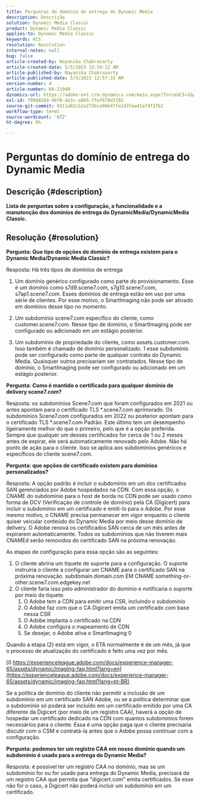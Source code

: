 ```yaml
---
title: Perguntas do domínio de entrega do Dynamic Media
description: Descrição
solution: Dynamic Media Classic
product: Dynamic Media Classic
applies-to: Dynamic Media Classic
keywords: KCS
resolution: Resolution
internal-notes: null
bug: false
article-created-by: Nayanika Chakravarty
article-created-date: 5/5/2023 12:54:12 AM
article-published-by: Nayanika Chakravarty
article-published-date: 5/5/2023 12:57:33 AM
version-number: 4
article-number: KA-21940
dynamics-url: https://adobe-ent.crm.dynamics.com/main.aspx?forceUCI=1&pagetype=entityrecord&etn=knowledgearticle&id=c4944056-dfea-ed11-a7c6-6045bd006704
exl-id: f0908284-46f0-4e3c-a0b5-7fef679d3782
source-git-commit: 0311a02c52a273bce96b47fe2d3fea41a74f2fb2
workflow-type: tm+mt
source-wordcount: '672'
ht-degree: 0%

---
```


# Perguntas do domínio de entrega do Dynamic Media

## Descrição {#description}


<b>Lista de perguntas sobre a configuração, a funcionalidade e a manutenção dos domínios de entrega do DynamicMedia/DynamicMedia Classic.</b>


## Resolução {#resolution}


<b>Pergunta: Que tipo de opções de domínio de entrega existem para o Dynamic Media/Dynamic Media Classic?</b>

Resposta: Há três tipos de domínios de entrega

1) Um domínio genérico configurado como parte do provisionamento. Esse é um domínio como s7d9.scene7.com, s7g10.scene7.com, s7ap1.scene7.com.
Esses domínios de entrega estão em uso por uma série de clientes. Por esse motivo, o SmartImaging não pode ser ativado em domínios desse tipo no momento.

2) Um subdomínio scene7.com específico do cliente, como customer.scene7.com. Nesse tipo de domínio, o SmartImaging pode ser configurado ou adicionado em um estágio posterior.

3) Um subdomínio de propriedade do cliente, como assets.customer.com. Isso também é chamado de domínio personalizado. 1 esse subdomínio pode ser configurado como parte de qualquer contrato do Dynamic Media. Quaisquer outros precisariam ser contratados. Nesse tipo de domínio, o SmartImaging pode ser configurado ou adicionado em um estágio posterior.

<b>Pergunta: Como é mantido o certificado para qualquer domínio de delivery scene7.com?</b>

Resposta: os subdomínios Scene7.com que foram configurados em 2021 ou antes apontam para o certificado TLS \*.scene7.com aprimorado. Os subdomínios Scene7.com configurados em 2022 ou posterior apontam para o certificado TLS \*.scene7.com Padrão. Este último tem um desempenho ligeiramente melhor do que o primeiro, pelo que é a opção preferida. Sempre que qualquer um desses certificados for cerca de 1 ou 2 meses antes de expirar, ele será automaticamente renovado pelo Adobe. Não há ponto de ação para o cliente. Isso se aplica aos subdomínios genéricos e específicos do cliente scene7.com.

<b>Pergunta: que opções de certificado existem para domínios personalizados?</b>

Resposta: A opção padrão é incluir o subdomínio em um dos certificados SAN gerenciados por Adobe hospedados na CDN. Com essa opção, o CNAME do subdomínio para o host de borda no CDN pode ser usado como forma de DCV (Verificação de controle de domínio) pela CA (Digicert) para incluir o subdomínio em um certificado e emiti-lo para o Adobe. Por esse mesmo motivo, o CNAME precisa permanecer em vigor enquanto o cliente quiser veicular conteúdo do Dynamic Media por meio desse domínio de delivery. O Adobe renova os certificados SAN cerca de um mês antes de expirarem automaticamente. Todos os subdomínios que não tiverem mais CNAMEd serão removidos do certificado SAN na próxima renovação.

As etapas de configuração para essa opção são as seguintes:

1. O cliente abriria um tíquete de suporte para a configuração.    O suporte instruiria o cliente a configurar um CNAME para o certificado SAN na próxima renovação.
subdomain.domain.com EM CNAME something-or-other.scene7.com.edgekey.net
2. O cliente faria isso pelo administrador do domínio e notificaria o suporte por meio do tíquete.
   1. O Adobe tem a CDN para emitir uma CSR, incluindo o subdomínio
   2. O Adobe faz com que o CA Digicert emita um certificado com base nessa CSR
   3. O Adobe implanta o certificado na CDN
   4. O Adobe configura o mapeamento de CDN
   5. Se desejar, o Adobe ativa o SmartImaging 0


Quando a etapa (2) está em vigor, o ETA normalmente é de um mês, já que o processo de atualização do certificado é feito uma vez por mês.

[0 https://experienceleague.adobe.com/docs/experience-manager-65/assets/dynamic/imaging-faq.html?lang=en](https://experienceleague.adobe.com/docs/experience-manager-65/assets/dynamic/imaging-faq.html?lang=pt-BR)

Se a política de domínio do cliente não permitir a inclusão de um subdomínio em um certificado SAN Adobe, ou se a política determinar que o subdomínio só poderá ser incluído em um certificado emitido por uma CA diferente da Digicert (por meio de um registro CAA), haverá a opção de hospedar um certificado dedicado na CDN com quantos subdomínios forem necessários para o cliente. Essa é uma opção paga que o cliente precisaria discutir com o CSM e contratá-la antes que o Adobe possa continuar com a configuração.

<b>Pergunta: podemos ter um registro CAA em nosso domínio quando um subdomínio é usado para a entrega do Dynamic Media?</b>

Resposta: é possível ter um registro CAA no domínio, mas se um subdomínio for ou for usado para entrega do Dynamic Media, precisará de um registro CAA que permita que &quot;digicert.com&quot; emita certificados. Se esse não for o caso, a Digicert não poderá incluir um subdomínio em um certificado.

